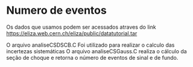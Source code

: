 # Numero de eventos
Os dados que usamos podem ser acessados atraves do link https://eliza.web.cern.ch/eliza/public/datatutorial.tar

O arquivo analiseCSDSCB.C Foi utilizado para realizar o calculo das incertezas sistemáticas
O arquivo analiseCSGauss.C realiza o cálculo da seção de choque e retorna o número de eventos de sinal e de fundo.
